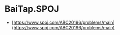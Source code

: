 # BaiTap.SPOJ
* [https://www.spoj.com/ABC20196/problems/main](https://www.spoj.com/ABC20196/problems/main)
